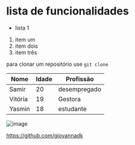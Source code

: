 # lista de funcionalidades

- lista 1
1. item um
2. item dois
3. item três

para clonar um repositório use `git clone` 


| Nome | Idade | Profissão|
|------|-------|----------|
| Samir | 20 | desempregado|
| Vitória | 19 | Gestora |
| Yasmin | 18 | estudante |

![image](https://github.com/user-attachments/assets/f8a83889-78a9-4562-a419-09d32c9e4de2)

https://github.com/giovannadk
